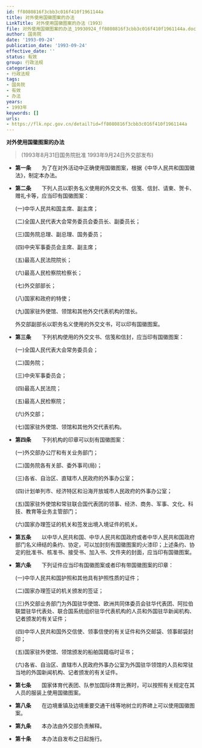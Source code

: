 ```yaml
---
id: ff8080816f3cbb3c016f410f1961144a
title: 对外使用国徽图案的办法
LinkTitle: 对外使用国徽图案的办法（1993）
file: 对外使用国徽图案的办法_19930924_ff8080816f3cbb3c016f410f1961144a.docx
author: 国务院
date: '1993-09-24'
publication_date: '1993-09-24'
effective_date: ''
status: 有效
group: 行政法规
categories:
- 行政法规
tags:
- 国务院
- 有效
- 办法
years:
- 1993年
keywords: []
urls:
- https://flk.npc.gov.cn/detail?id=ff8080816f3cbb3c016f410f1961144a
---
```


**对外使用国徽图案的办法**

> (1993年8月31日国务院批准 1993年9月24日外交部发布)

- **第一条**　　为了在对外活动中正确使用国徽图案，根据《中华人民共和国国徽法》，制定本办法。

- **第二条**　　下列人员以职务名义使用的外交文书、信笺、信封、请柬、贺卡、赠礼卡等，应当印有国徽图案：

  (一)中华人民共和国主席、副主席；

  (二)全国人民代表大会常务委员会委员长、副委员长；

  (三)国务院总理、副总理、国务委员；

  (四)中央军事委员会主席、副主席；

  (五)最高人民法院院长；

  (六)最高人民检察院检察长；

  (七)外交部部长；

  (八)国家和政府的特使；

  (九)国家驻外使馆、领馆和其他外交代表机构的馆长。

  外交部副部长以职务名义使用的外交文书，可以印有国徽图案。

- **第三条**　　下列机构使用的外交文书、信笺和信封，应当印有国徽图案：

  (一)全国人民代表大会常务委员会；

  (二)国务院；

  (三)中央军事委员会；

  (四)最高人民法院；

  (五)最高人民检察院；

  (六)外交部；

  (七)国家驻外使馆、领馆和其他外交代表机构。

- **第四条**　　下列机构的印章可以刻有国徽图案：

  (一)外交部办公厅和有关业务部门；

  (二)国务院各有关部、委外事司(局)；

  (三)各省、自治区、直辖市人民政府的外事办公室；

  (四)计划单列市、经济特区和沿海开放城市人民政府的外事办公室；

  (五)国家驻外使馆和常驻联合国代表团的领事、经济、商务、军事、文化、科技、教育等业务主管部门；

  (六)国家办理签证的机关和签发出境入境证件的机关。

- **第五条**　　以中华人民共和国、中华人民共和国政府或者中华人民共和国政府部门名义缔结的条约、协定，可以加封刻有国徽图案的火漆印；上述条约、协定的批准书、核准书、接受书、加入书、文件夹的封面，应当印有国徽图案。

- **第六条**　　下列证件应当印有国徽图案或者印有带国徽图案的印章：

  (一)中华人民共和国护照和其他具有护照性质的证件；

  (二)国家办理签证的机关颁发的签证；

  (三)外交部业务部门为外国驻华使馆、欧洲共同体委员会驻华代表团、阿拉伯联盟驻华代表处、联合国系统组织驻华代表机构的人员和外国驻华新闻机构、记者颁发的有关证件；

  (四)中华人民共和国外交信使、领事信使的有关证件和外交邮袋、领事邮袋封印；

  (五)国家驻外使馆、领馆颁发的船舶国籍临时证书；

  (六)各省、自治区、直辖市人民政府外事办公室为外国驻华领馆的人员和常驻当地的外国新闻机构、记者颁发的有关证件。

- **第七条**　　国家体育代表团、队参加国际体育比赛时，可以按照有关规定在其人员的服装上使用国徽图案。

- **第八条**　　在边境重镇及边境重要交通干线等地树立的界碑上可以使用国徽图案。

- **第九条**　　本办法由外交部负责解释。

- **第十条**　　本办法自发布之日起施行。
